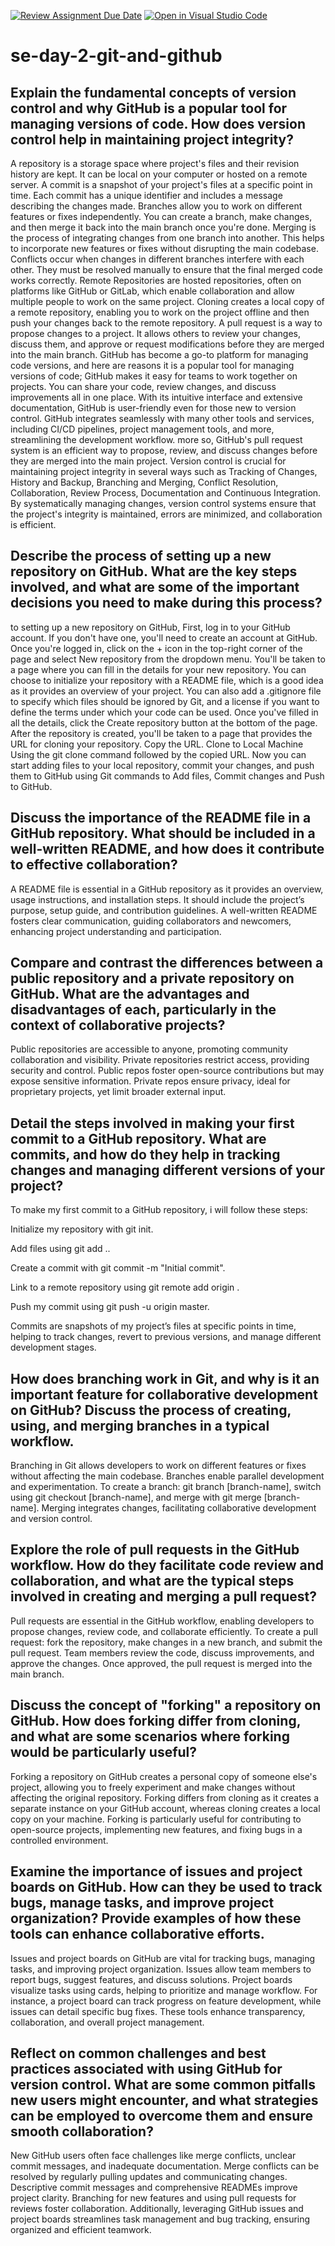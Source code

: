 [![Review Assignment Due Date](https://classroom.github.com/assets/deadline-readme-button-22041afd0340ce965d47ae6ef1cefeee28c7c493a6346c4f15d667ab976d596c.svg)](https://classroom.github.com/a/8wgCKhpZ)
[![Open in Visual Studio Code](https://classroom.github.com/assets/open-in-vscode-2e0aaae1b6195c2367325f4f02e2d04e9abb55f0b24a779b69b11b9e10269abc.svg)](https://classroom.github.com/online_ide?assignment_repo_id=18429238&assignment_repo_type=AssignmentRepo)
# se-day-2-git-and-github
## Explain the fundamental concepts of version control and why GitHub is a popular tool for managing versions of code. How does version control help in maintaining project integrity?
A repository is a storage space where project's files and their revision history are kept. It can be local on your computer or hosted on a remote server. A commit is a snapshot of your project's files at a specific point in time. Each commit has a unique identifier and includes a message describing the changes made. Branches allow you to work on different features or fixes independently. You can create a branch, make changes, and then merge it back into the main branch once you're done. Merging is the process of integrating changes from one branch into another. This helps to incorporate new features or fixes without disrupting the main codebase. Conflicts occur when changes in different branches interfere with each other. They must be resolved manually to ensure that the final merged code works correctly. Remote Repositories are hosted repositories, often on platforms like GitHub or GitLab, which enable collaboration and allow multiple people to work on the same project. Cloning creates a local copy of a remote repository, enabling you to work on the project offline and then push your changes back to the remote repository. A pull request is a way to propose changes to a project. It allows others to review your changes, discuss them, and approve or request modifications before they are merged into the main branch.
GitHub has become a go-to platform for managing code versions, and here are reasons it is a popular tool for managing versions of code; GitHub makes it easy for teams to work together on projects. You can share your code, review changes, and discuss improvements all in one place. With its intuitive interface and extensive documentation, GitHub is user-friendly even for those new to version control. GitHub integrates seamlessly with many other tools and services, including CI/CD pipelines, project management tools, and more, streamlining the development workflow. more so, GitHub's pull request system is an efficient way to propose, review, and discuss changes before they are merged into the main project.
Version control is crucial for maintaining project integrity in several ways such as Tracking of Changes, History and Backup, Branching and Merging, Conflict Resolution, Collaboration, Review Process, Documentation and Continuous Integration. By systematically managing changes, version control systems ensure that the project's integrity is maintained, errors are minimized, and collaboration is efficient.


## Describe the process of setting up a new repository on GitHub. What are the key steps involved, and what are some of the important decisions you need to make during this process?
to setting up a new repository on GitHub, First, log in to your GitHub account. If you don't have one, you'll need to create an account at GitHub. Once you're logged in, click on the + icon in the top-right corner of the page and select New repository from the dropdown menu. You'll be taken to a page where you can fill in the details for your new repository. You can choose to initialize your repository with a README file, which is a good idea as it provides an overview of your project. You can also add a .gitignore file to specify which files should be ignored by Git, and a license if you want to define the terms under which your code can be used. Once you've filled in all the details, click the Create repository button at the bottom of the page. After the repository is created, you'll be taken to a page that provides the URL for cloning your repository. Copy the URL. Clone to Local Machine Using the git clone command followed by the copied URL. Now you can start adding files to your local repository, commit your changes, and push them to GitHub using Git commands to Add files, Commit changes and Push to GitHub.

## Discuss the importance of the README file in a GitHub repository. What should be included in a well-written README, and how does it contribute to effective collaboration?
A README file is essential in a GitHub repository as it provides an overview, usage instructions, and installation steps. It should include the project’s purpose, setup guide, and contribution guidelines. A well-written README fosters clear communication, guiding collaborators and newcomers, enhancing project understanding and participation.

## Compare and contrast the differences between a public repository and a private repository on GitHub. What are the advantages and disadvantages of each, particularly in the context of collaborative projects?
Public repositories are accessible to anyone, promoting community collaboration and visibility. Private repositories restrict access, providing security and control. Public repos foster open-source contributions but may expose sensitive information. Private repos ensure privacy, ideal for proprietary projects, yet limit broader external input.

## Detail the steps involved in making your first commit to a GitHub repository. What are commits, and how do they help in tracking changes and managing different versions of your project?
To make my first commit to a GitHub repository, i will follow these steps:

Initialize my repository with git init.

Add files using git add ..

Create a commit with git commit -m "Initial commit".

Link to a remote repository using git remote add origin <URL>.

Push my commit using git push -u origin master.

Commits are snapshots of my project’s files at specific points in time, helping to track changes, revert to previous versions, and manage different development stages.

## How does branching work in Git, and why is it an important feature for collaborative development on GitHub? Discuss the process of creating, using, and merging branches in a typical workflow.
Branching in Git allows developers to work on different features or fixes without affecting the main codebase. Branches enable parallel development and experimentation. To create a branch: git branch [branch-name], switch using git checkout [branch-name], and merge with git merge [branch-name]. Merging integrates changes, facilitating collaborative development and version control.

## Explore the role of pull requests in the GitHub workflow. How do they facilitate code review and collaboration, and what are the typical steps involved in creating and merging a pull request?
Pull requests are essential in the GitHub workflow, enabling developers to propose changes, review code, and collaborate efficiently. To create a pull request: fork the repository, make changes in a new branch, and submit the pull request. Team members review the code, discuss improvements, and approve the changes. Once approved, the pull request is merged into the main branch.

## Discuss the concept of "forking" a repository on GitHub. How does forking differ from cloning, and what are some scenarios where forking would be particularly useful?
Forking a repository on GitHub creates a personal copy of someone else's project, allowing you to freely experiment and make changes without affecting the original repository. Forking differs from cloning as it creates a separate instance on your GitHub account, whereas cloning creates a local copy on your machine. Forking is particularly useful for contributing to open-source projects, implementing new features, and fixing bugs in a controlled environment.

## Examine the importance of issues and project boards on GitHub. How can they be used to track bugs, manage tasks, and improve project organization? Provide examples of how these tools can enhance collaborative efforts.
Issues and project boards on GitHub are vital for tracking bugs, managing tasks, and improving project organization. Issues allow team members to report bugs, suggest features, and discuss solutions. Project boards visualize tasks using cards, helping to prioritize and manage workflow. For instance, a project board can track progress on feature development, while issues can detail specific bug fixes. These tools enhance transparency, collaboration, and overall project management.

## Reflect on common challenges and best practices associated with using GitHub for version control. What are some common pitfalls new users might encounter, and what strategies can be employed to overcome them and ensure smooth collaboration?
New GitHub users often face challenges like merge conflicts, unclear commit messages, and inadequate documentation. Merge conflicts can be resolved by regularly pulling updates and communicating changes. Descriptive commit messages and comprehensive READMEs improve project clarity. Branching for new features and using pull requests for reviews foster collaboration. Additionally, leveraging GitHub issues and project boards streamlines task management and bug tracking, ensuring organized and efficient teamwork.
